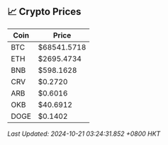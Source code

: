 ## 📈 Crypto Prices

| Coin | Price |
| ---- | ----- |
| BTC | $68541.5718 |
| ETH | $2695.4734 |
| BNB | $598.1628 |
| CRV | $0.2720 |
| ARB | $0.6016 |
| OKB | $40.6912 |
| DOGE | $0.1402 |

_Last Updated: 2024-10-21 03:24:31.852 +0800 HKT_